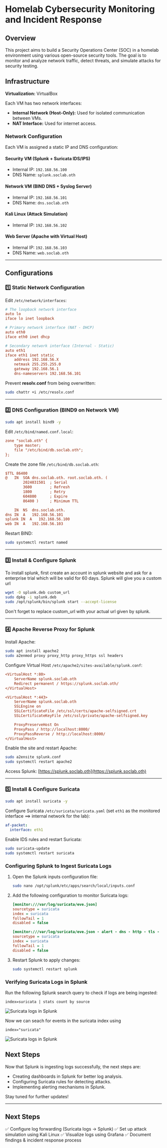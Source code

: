 # Homelab Cybersecurity Monitoring and Incident Response

## Overview
This project aims to build a Security Operations Center (SOC) in a homelab environment using various open-source security tools. The goal is to monitor and analyze network traffic, detect threats, and simulate attacks for security testing.

## Infrastructure
**Virtualization:** VirtualBox

Each VM has two network interfaces:
- **Internal Network (Host-Only):** Used for isolated communication between VMs.
- **NAT Interface:** Used for internet access.

### **Network Configuration**
Each VM is assigned a static IP and DNS configuration:

#### **Security VM (Splunk + Suricata IDS/IPS)**
- Internal IP: `192.168.56.100`
- DNS Name: `splunk.soclab.oth`

#### **Network VM (BIND DNS + Syslog Server)**
- Internal IP: `192.168.56.101`
- DNS Name: `dns.soclab.oth`

#### **Kali Linux (Attack Simulation)**
- Internal IP: `192.168.56.102`

#### **Web Server (Apache with Virtual Host)**
- Internal IP: `192.168.56.103`
- DNS Name: `web.soclab.oth`

---
## **Configurations**

### **1️⃣ Static Network Configuration**
Edit `/etc/network/interfaces`:
```ini
# The loopback network interface
auto lo
iface lo inet loopback

# Primary network interface (NAT - DHCP)
auto eth0
iface eth0 inet dhcp

# Secondary network interface (Internal - Static)
auto eth1
iface eth1 inet static
    address 192.168.56.X
    netmask 255.255.255.0
    gateway 192.168.56.1
    dns-nameservers 192.168.56.101
```
Prevent **resolv.conf** from being overwritten:
```bash
sudo chattr +i /etc/resolv.conf
```

---
### **2️⃣ DNS Configuration (BIND9 on Network VM)**
```bash
sudo apt install bind9 -y
```
Edit `/etc/bind/named.conf.local`:
```ini
zone "soclab.oth" {
    type master;
    file "/etc/bind/db.soclab.oth";
};
```
Create the zone file `/etc/bind/db.soclab.oth`:
```ini
$TTL 86400
@   IN  SOA dns.soclab.oth. root.soclab.oth. (
        2024031501  ; Serial
        3600        ; Refresh
        1800        ; Retry
        604800      ; Expire
        86400 )     ; Minimum TTL

    IN  NS  dns.soclab.oth.
dns IN  A   192.168.56.101
splunk IN  A   192.168.56.100
web IN  A   192.168.56.103
```
Restart BIND:
```bash
sudo systemctl restart named
```

---
### **3️⃣ Install & Configure Splunk**
To install splunk, first create an account in splunk website and ask for a enterprise trial which will be valid for 60 days. Splunk will give you a custom url
```bash
wget -O splunk.deb custom_url
sudo dpkg -i splunk.deb
sudo /opt/splunk/bin/splunk start --accept-license
```
Don't forget to replace custom_url with your actual url given by splunk.

---
### **4️⃣ Apache Reverse Proxy for Splunk**
Install Apache:
```bash
sudo apt install apache2
sudo a2enmod proxy proxy_http proxy_https ssl headers
```
Configure Virtual Host `/etc/apache2/sites-available/splunk.conf`:
```ini
<VirtualHost *:80>
    ServerName splunk.soclab.oth
    Redirect permanent / https://splunk.soclab.oth/
</VirtualHost>

<VirtualHost *:443>
    ServerName splunk.soclab.oth
    SSLEngine on
    SSLCertificateFile /etc/ssl/certs/apache-selfsigned.crt
    SSLCertificateKeyFile /etc/ssl/private/apache-selfsigned.key

    ProxyPreserveHost On
    ProxyPass / http://localhost:8000/
    ProxyPassReverse / http://localhost:8000/
</VirtualHost>
```
Enable the site and restart Apache:
```bash
sudo a2ensite splunk.conf
sudo systemctl restart apache2
```
Access Splunk: [https://splunk.soclab.oth](https://splunk.soclab.oth)

---
### **5️⃣ Install & Configure Suricata**
```bash
sudo apt install suricata -y
```
Configure Suricata `/etc/suricata/suricata.yaml` (set `eth1` as the monitored interface ==> internal network for the lab):
```yaml
af-packet:
  interface: eth1
```
Enable IDS rules and restart Suricata:
```bash
sudo suricata-update
sudo systemctl restart suricata
```

### Configuring Splunk to Ingest Suricata Logs
1. Open the Splunk inputs configuration file:
   ```bash
   sudo nano /opt/splunk/etc/apps/search/local/inputs.conf
   ```
2. Add the following configuration to monitor Suricata logs:
   ```ini
   [monitor:///var/log/suricata/eve.json]
   sourcetype = suricata
   index = suricata
   followTail = 1
   disabled = false

   [monitor:///var/log/suricata/eve.json - alert - dns - http - tls - ssh - flow - anomaly]
   sourcetype = suricata
   index = suricata
   followTail = 1
   disabled = false
   ```
3. Restart Splunk to apply changes:
   ```bash
   sudo systemctl restart splunk
   ```

### Verifying Suricata Logs in Splunk
Run the following Splunk search query to check if logs are being ingested:

```splunk
index=suricata | stats count by source
```

![Suricata logs in Splunk](count_index.png)

Now we can seach for events in the suricata index using

```splunk
index="suricata"
```

![Suricata logs in Splunk](suricata_splunk.png)

## Next Steps
Now that Splunk is ingesting logs successfully, the next steps are:
- Creating dashboards in Splunk for better log analysis.
- Configuring Suricata rules for detecting attacks.
- Implementing alerting mechanisms in Splunk.

Stay tuned for further updates!
















---
## **Next Steps**
✅ Configure log forwarding (Suricata logs → Splunk)
✅ Set up attack simulation using Kali Linux
✅ Visualize logs using Grafana
✅ Document findings & incident response process

